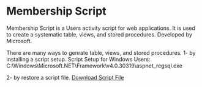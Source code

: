 # Membership Script
Membership Script is a Users activity script for web applications. It is used to create a systematic table, views, and stored procedures.
Developed by Microsoft.

There are many ways to genrate table, views, and stored procedures.
1- by installing a script setup.
Script Setup for Windows Users: C:\Windows\Microsoft.NET\Framework\v4.0.30319\aspnet_regsql.exe

2- by restore a script file.
[Download Script File]()
